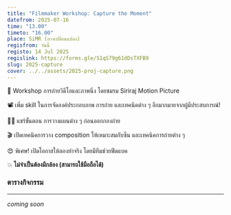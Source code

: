 ```yaml
---
title: "Filmmaker Workshop: Capture the Moment"
datefrom: 2025-07-16
time: "13.00"
timeto: "16.00"
place: SiMR (อาจเปลี่ยนแปลง)
regisfrom: วันนี้
registo: 14 Jul 2025
regislink: https://forms.gle/S1qS79g61dDsTXFB9
slug: 2025-capture
cover: ../../assets/2025-proj-capture.png
---
```

📸 Workshop การถ่ายวิดีโอและภาพนิ่ง โดยชมรม Siriraj Motion Picture

📽 เพิ่ม skill ในการจัดองค์ประกอบภาพ การถ่าย และเทคนิคต่าง ๆ อีกมากมายจากผู้มีประสบการณ์!

👨‍💻 แชร์ขั้นตอน การวางแผนต่าง ๆ ก่อนออกกองถ่าย

🎬 เปิดเทคนิคการวาง composition ให้เหมาะสมกับซีน และเทคนิคการถ่ายต่าง ๆ

😍 พิเศษ! เปิดโอกาสให้ลองทำจริง โดยมีทีมช่วยฟีดแบค

💥 **ไม่จำเป็นต้องมีกล้อง (สามารถใช้มือถือได้)**

### ตารางกิจกรรม

* * *

_coming soon_